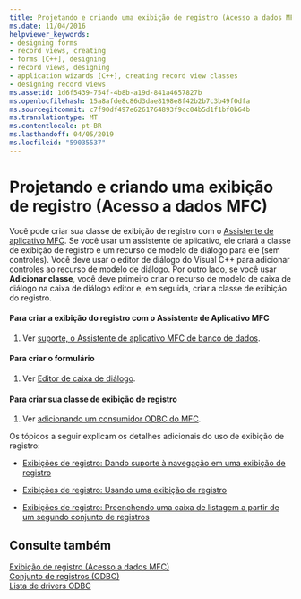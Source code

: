 ```yaml
---
title: Projetando e criando uma exibição de registro (Acesso a dados MFC)
ms.date: 11/04/2016
helpviewer_keywords:
- designing forms
- record views, creating
- forms [C++], designing
- record views, designing
- application wizards [C++], creating record view classes
- designing record views
ms.assetid: 1d6f5439-754f-4b8b-a19d-841a4657827b
ms.openlocfilehash: 15a8afde8c86d3dae8198e8f42b2b7c3b49f0dfa
ms.sourcegitcommit: c7f90df497e6261764893f9cc04b5d1f1bf0b64b
ms.translationtype: MT
ms.contentlocale: pt-BR
ms.lasthandoff: 04/05/2019
ms.locfileid: "59035537"
---
```

# <a name="designing-and-creating-a-record-view--mfc-data-access"></a>Projetando e criando uma exibição de registro (Acesso a dados MFC)

Você pode criar sua classe de exibição de registro com o [Assistente de aplicativo MFC](../mfc/reference/database-support-mfc-application-wizard.md). Se você usar um assistente de aplicativo, ele criará a classe de exibição de registro e um recurso de modelo de diálogo para ele (sem controles). Você deve usar o editor de diálogo do Visual C++ para adicionar controles ao recurso de modelo de diálogo. Por outro lado, se você usar **Adicionar classe**, você deve primeiro criar o recurso de modelo de caixa de diálogo na caixa de diálogo editor e, em seguida, criar a classe de exibição do registro.

#### <a name="to-create-your-record-view-with-the-mfc-application-wizard"></a>Para criar a exibição do registro com o Assistente de Aplicativo MFC

1. Ver [suporte, o Assistente de aplicativo MFC de banco de dados](../mfc/reference/database-support-mfc-application-wizard.md).

#### <a name="to-design-your-form"></a>Para criar o formulário

1. Ver [Editor de caixa de diálogo](../windows/dialog-editor.md).

#### <a name="to-create-your-record-view-class"></a>Para criar sua classe de exibição de registro

1. Ver [adicionando um consumidor ODBC do MFC](../mfc/reference/adding-an-mfc-odbc-consumer.md).

Os tópicos a seguir explicam os detalhes adicionais do uso de exibição de registro:

- [Exibições de registro: Dando suporte à navegação em uma exibição de registro](../data/supporting-navigation-in-a-record-view-mfc-data-access.md)

- [Exibições de registro: Usando uma exibição de registro](../data/using-a-record-view-mfc-data-access.md)

- [Exibições de registro: Preenchendo uma caixa de listagem a partir de um segundo conjunto de registros](../data/filling-a-list-box-from-a-second-recordset-mfc-data-access.md)

## <a name="see-also"></a>Consulte também

[Exibição de registro (Acesso a dados MFC)](../data/record-views-mfc-data-access.md)<br/>
[Conjunto de registros (ODBC)](../data/odbc/recordset-odbc.md)<br/>
[Lista de drivers ODBC](../data/odbc/odbc-driver-list.md)